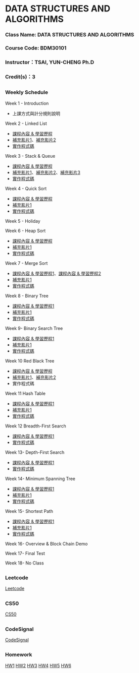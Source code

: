 # DATA STRUCTURES AND ALGORITHMS

### Class Name: DATA STRUCTURES AND ALGORITHMS
### Course Code: BDM30101
### Instructor：TSAI, YUN-CHENG Ph.D
### Credit(s)：3  
##   
###  Weekly Schedule
Week 1 - Introduction
* 上課方式與計分規則說明

Week 2 - Linked List
* [課程內容 & 學習歷程](https://github.com/albert0796/DSA/blob/master/Codesignal/%E5%AD%B8%E7%BF%92%E6%AD%B7%E7%A8%8B/learning%20note_linked%20list.pdf)
* [補充影片1](https://www.youtube.com/watch?v=VlNSgo4xHWk)、[補充影片2](https://www.youtube.com/watch?v=WwfhLC16bis&feature=emb_title)
* [實作程式碼](https://github.com/albert0796/DSA/blob/master/Codesignal/%E7%A8%8B%E5%BC%8F%E7%A2%BC/linked%20list.py)

Week 3 - Stack & Queue
* [課程內容 & 學習歷程](https://github.com/albert0796/DSA/blob/master/Codesignal/%E5%AD%B8%E7%BF%92%E6%AD%B7%E7%A8%8B/learning%20note_queue%20%26%20stack.pdf)
* [補充影片1](https://www.youtube.com/watch?v=BrVZZZkkGGI)、[補充影片2](https://www.youtube.com/watch?v=wjI1WNcIntg)、[補充影片3](https://www.youtube.com/watch?v=XuCbpw6Bj1U)
* [實作程式碼](https://github.com/albert0796/DSA/blob/master/Codesignal/%E7%A8%8B%E5%BC%8F%E7%A2%BC/Queue.py)

Week 4 - Quick Sort
* [課程內容 & 學習歷程](https://github.com/albert0796/DSA/blob/master/HW1/QuickSort%E8%AA%AA%E6%98%8E%E3%80%81%E6%B5%81%E7%A8%8B%E5%9C%96.pdf)
* [補充影片1](https://www.youtube.com/watch?v=0Ds3KqYeXzA)
* [實作程式碼](https://github.com/albert0796/DSA/blob/master/HW1/%E5%8E%9F%E5%A7%8B%E7%A8%8B%E5%BC%8F%E7%A2%BC.py)

Week 5 - Holiday

Week 6 - Heap Sort
* [課程內容 & 學習歷程](https://github.com/albert0796/DSA/blob/master/HW2/Heap%20Sort%20%E6%B5%81%E7%A8%8B%E5%9C%96%E3%80%81%E5%AD%B8%E7%BF%92%E7%AD%86%E8%A8%98%E3%80%81%E6%96%87%E5%AD%97%E8%AA%AA%E6%98%8E.pdf)
* [補充影片1](https://www.youtube.com/watch?v=MtQL_ll5KhQ)
* [實作程式碼](https://github.com/albert0796/DSA/blob/master/HW2/heap_sort_03151107.py)

Week 7 - Merge Sort
* [課程內容 & 學習歷程1](https://github.com/albert0796/DSA/blob/master/HW2/Merge%20Sort%20%E6%B5%81%E7%A8%8B%E5%9C%96%E3%80%81%E5%AD%B8%E7%BF%92%E7%AD%86%E8%A8%98%E3%80%81%E6%96%87%E5%AD%97%E8%AA%AA%E6%98%8E.pdf)、[課程內容 & 學習歷程2](https://github.com/albert0796/DSA/blob/master/HW2/Heap%20Sort%20Merge%20Sort%20%E4%B9%8B%E6%AF%94%E8%BC%83.pdf)
* [補充影片1](https://www.youtube.com/watch?v=s8kQm8yhZ8U&feature=emb_title)
* [實作程式碼](https://github.com/albert0796/DSA/blob/master/HW2/merge_sort_03151107.py)

Week 8 - Binary Tree
* [課程內容 & 學習歷程1](https://github.com/albert0796/DSA/blob/master/Codesignal/%E5%AD%B8%E7%BF%92%E6%AD%B7%E7%A8%8B/binary%20tree%20(not%20search).pdf)
* [補充影片1](https://www.youtube.com/watch?v=ikPPdBDZnz4&feature=emb_title)
* [實作程式碼](https://github.com/albert0796/DSA/blob/master/Codesignal/%E7%A8%8B%E5%BC%8F%E7%A2%BC/binary%20tree%20(not%20search).py)

Week 9- Binary Search Tree
* [課程內容 & 學習歷程1](https://github.com/albert0796/DSA/blob/master/HW3/Binary%20Search%20Tree%20%E6%B5%81%E7%A8%8B%E5%9C%96%E3%80%81%E5%AD%B8%E7%BF%92%E6%AD%B7%E7%A8%8B%E3%80%81BST%E5%8E%9F%E7%90%86.pdf)
* [補充影片1](https://www.youtube.com/watch?v=7vw2iIdqHlM)
* [實作程式碼](https://github.com/albert0796/DSA/blob/master/HW3/binary_search_tree_03151107.py)

Week 10 Red Black Tree
* [課程內容 & 學習歷程](https://github.com/albert0796/DSA/blob/master/Codesignal/%E5%AD%B8%E7%BF%92%E6%AD%B7%E7%A8%8B/Reb%20Black%20Tree.pdf)
* [補充影片1](https://www.youtube.com/watch?v=4WjwmHeKa1Q)、[補充影片2](https://www.youtube.com/watch?v=fP1taNiz7ZI&t=866s)
* 實作程式碼

Week 11 Hash Table
* [課程內容 & 學習歷程1](https://github.com/albert0796/DSA/blob/master/HW4/Hash%20Table%E6%B5%81%E7%A8%8B%E5%9C%96%E3%80%81%E5%AD%B8%E7%BF%92%E6%AD%B7%E7%A8%8B%E8%88%87Hash%20Table%E8%88%87Hash%20function%E5%8E%9F%E7%90%86.pdf)
* [補充影片1](https://www.youtube.com/watch?v=aZVNWYSR_sY)
* [實作程式碼](https://github.com/albert0796/DSA/blob/master/HW4/hash_table_03151107.py)

Week 12 Breadth-First Search
* [課程內容 & 學習歷程1](https://github.com/albert0796/DSA/blob/master/HW5/BFS%E8%88%87DFS%E6%B5%81%E7%A8%8B%E5%9C%96%E3%80%81%E7%A8%8B%E5%BC%8F%E7%A2%BC%E5%AD%B8%E7%BF%92%E6%AD%B7%E7%A8%8B%E8%88%87BFS%E8%88%87DFS%E5%8E%9F%E7%90%86%E8%88%87%E6%AF%94%E8%BC%83.pdf)
* [實作程式碼](https://github.com/albert0796/DSA/blob/master/HW5/BFS_03151107.py)

Week 13- Depth-First Search
* [課程內容 & 學習歷程1](https://github.com/albert0796/DSA/blob/master/HW5/BFS%E8%88%87DFS%E6%B5%81%E7%A8%8B%E5%9C%96%E3%80%81%E7%A8%8B%E5%BC%8F%E7%A2%BC%E5%AD%B8%E7%BF%92%E6%AD%B7%E7%A8%8B%E8%88%87BFS%E8%88%87DFS%E5%8E%9F%E7%90%86%E8%88%87%E6%AF%94%E8%BC%83.pdf)
* [實作程式碼](https://github.com/albert0796/DSA/blob/master/HW5/BFS_03151107.py)

Week 14- Minimum Spanning Tree
* [課程內容 & 學習歷程1](https://github.com/albert0796/DSA/blob/master/HW6/Dijkstra%E8%88%87Kruskal%E6%B5%81%E7%A8%8B%E5%9C%96%E3%80%81%E7%A8%8B%E5%BC%8F%E7%A2%BC%E5%AD%B8%E7%BF%92%E6%AD%B7%E7%A8%8B%E8%88%87Dijkstra%E8%88%87Kruskal%E5%8E%9F%E7%90%86%E8%AA%AA%E6%98%8E.pdf)
* [補充影片1](https://www.youtube.com/watch?v=wuU4DDEUu1w)
* [實作程式碼](https://github.com/albert0796/DSA/blob/master/HW6/Dijkstra_03151107.py)

Week 15- Shortest Path
* [課程內容 & 學習歷程1](https://github.com/albert0796/DSA/blob/master/HW6/Dijkstra%E8%88%87Kruskal%E6%B5%81%E7%A8%8B%E5%9C%96%E3%80%81%E7%A8%8B%E5%BC%8F%E7%A2%BC%E5%AD%B8%E7%BF%92%E6%AD%B7%E7%A8%8B%E8%88%87Dijkstra%E8%88%87Kruskal%E5%8E%9F%E7%90%86%E8%AA%AA%E6%98%8E.pdf)
* [補充影片1](https://www.youtube.com/watch?v=0nVYi3o161A&feature=emb_title)
* [實作程式碼](https://github.com/albert0796/DSA/blob/master/HW6/Dijkstra_03151107.py)

Week 16- Overview & Block Chain Demo

Week 17- Final Test

Week 18- No Class
##  
### Leetcode
[Leetcode](https://github.com/albert0796/DSA/tree/master/Leetcode)
##  
### CS50
[CS50](https://github.com/albert0796/DSA/tree/master/CS50)
##  
### CodeSignal
[CodeSignal](https://github.com/albert0796/DSA/tree/master/Codesignal)
##  
### Homework
[HW1](https://github.com/albert0796/DSA/tree/master/HW1) [HW2](https://github.com/albert0796/DSA/tree/master/HW2) [HW3](https://github.com/albert0796/DSA/tree/master/HW3) [HW4](https://github.com/albert0796/DSA/tree/master/HW4) [HW5](https://github.com/albert0796/DSA/tree/master/HW5) [HW6](https://github.com/albert0796/DSA/tree/master/HW6)
##   



